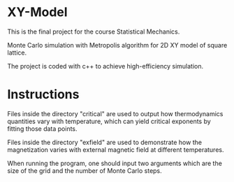 # XY-Model

This is the final project for the course Statistical Mechanics.

Monte Carlo simulation with Metropolis algorithm for 2D XY model of square lattice.

The project is coded with c++ to achieve high-efficiency simulation.

# Instructions

Files inside the directory "critical" are used to output how thermodynamics quantities vary with temperature, which can yield critical exponents by fitting those data points.  

Files inside the directory "exfield" are used to demonstrate how the magnetization varies with external magnetic field at different temperatures.

When running the program, one should input two arguments which are the size of the grid and the number of Monte Carlo steps.
